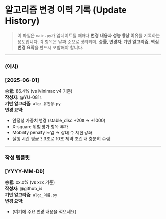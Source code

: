 # 알고리즘 변경 이력 기록 (Update History)

> 이 파일은 `main.py`가 업데이트될 때마다 **변경 내용과 성능 향상 이유**를 기록하는 용도입니다.
> 각 항목은 날짜 순으로 정리되며, **승률, 변경자, 기반 알고리즘, 핵심 변경 요약**을 반드시 포함해야 합니다.

---

### (예시)
### [2025-06-01]
**승률:** 86.4% (vs Minimax v4 기준)  
**작성자:** @YU-0814  
**기반 알고리즘:** `algo_유진영.py`  
**변경 요약:**  
- 안정성 가중치 변경 (stable_disc +200 → +1000)  
- X-square 위험 평가 항목 추가  
- Mobility penalty 도입 → 상대 수 제한 강화  
- 실행 시간 평균 2.3초로 10초 제약 조건 내 충분히 수렴

---

### 작성 템플릿
### [YYYY-MM-DD]
**승률:** xx.x% (vs xxx 기준)  
**작성자:** @github_id  
**기반 알고리즘:** `algo_이름.py`  
**변경 요약:**  
- (여기에 주요 변경 내용을 적으세요)
